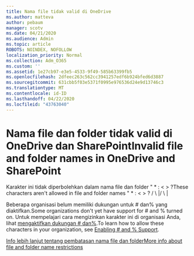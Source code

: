 ```yaml
---
title: Nama file tidak valid di OneDrive
ms.author: matteva
author: pebaum
manager: scotv
ms.date: 04/21/2020
ms.audience: Admin
ms.topic: article
ROBOTS: NOINDEX, NOFOLLOW
localization_priority: Normal
ms.collection: Adm_O365
ms.custom: ''
ms.assetid: 1e27cb97-e3e5-4533-9f49-585b63399fb5
ms.openlocfilehash: 2dfeec263c562cc3941257edf6b924bfed6d3887
ms.sourcegitcommit: 631cbb5f03e5371f0995e976536d24e9d13746c3
ms.translationtype: MT
ms.contentlocale: id-ID
ms.lasthandoff: 04/22/2020
ms.locfileid: "43763040"
---
```

# <a name="invalid-file-and-folder-names-in-onedrive-and-sharepoint"></a><span data-ttu-id="f8601-102">Nama file dan folder tidak valid di OneDrive dan SharePoint</span><span class="sxs-lookup"><span data-stu-id="f8601-102">Invalid file and folder names in OneDrive and SharePoint</span></span>

<span data-ttu-id="f8601-103">Karakter ini tidak diperbolehkan dalam nama file dan folder " \* : \< \> ?</span><span class="sxs-lookup"><span data-stu-id="f8601-103">These characters aren't allowed in file and folder names " \* : \< \> ?</span></span> <span data-ttu-id="f8601-104">/ \ |</span><span class="sxs-lookup"><span data-stu-id="f8601-104">/ \ |</span></span> 
  
<span data-ttu-id="f8601-105">Beberapa organisasi belum memiliki dukungan untuk # dan% yang diaktifkan.</span><span class="sxs-lookup"><span data-stu-id="f8601-105">Some organizations don't yet have support for # and % turned on.</span></span> <span data-ttu-id="f8601-106">Untuk mempelajari cara mengizinkan karakter ini di organisasi Anda, lihat [mengaktifkan dukungan # dan%](https://go.microsoft.com/fwlink/?linkid=862611).</span><span class="sxs-lookup"><span data-stu-id="f8601-106">To learn how to allow these characters in your organization, see [Enabling # and % Support](https://go.microsoft.com/fwlink/?linkid=862611).</span></span> 
  
[<span data-ttu-id="f8601-107">Info lebih lanjut tentang pembatasan nama file dan folder</span><span class="sxs-lookup"><span data-stu-id="f8601-107">More info about file and folder name restrictions</span></span>](https://go.microsoft.com/fwlink/?linkid=866430)
  

